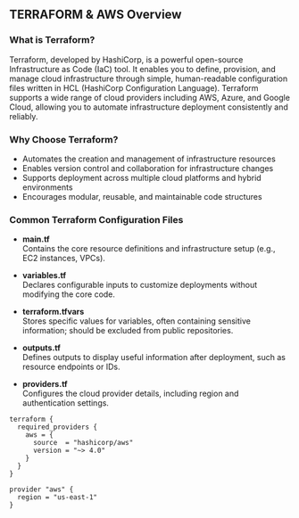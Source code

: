 ## TERRAFORM & AWS Overview

### What is Terraform?  
Terraform, developed by HashiCorp, is a powerful open-source Infrastructure as Code (IaC) tool. It enables you to define, provision, and manage cloud infrastructure through simple, human-readable configuration files written in HCL (HashiCorp Configuration Language). Terraform supports a wide range of cloud providers including AWS, Azure, and Google Cloud, allowing you to automate infrastructure deployment consistently and reliably.

### Why Choose Terraform?  
- Automates the creation and management of infrastructure resources  
- Enables version control and collaboration for infrastructure changes  
- Supports deployment across multiple cloud platforms and hybrid environments  
- Encourages modular, reusable, and maintainable code structures  

### Common Terraform Configuration Files  

- **main.tf**  
  Contains the core resource definitions and infrastructure setup (e.g., EC2 instances, VPCs).

- **variables.tf**  
  Declares configurable inputs to customize deployments without modifying the core code.

- **terraform.tfvars**  
  Stores specific values for variables, often containing sensitive information; should be excluded from public repositories.

- **outputs.tf**  
  Defines outputs to display useful information after deployment, such as resource endpoints or IDs.

- **providers.tf**  
  Configures the cloud provider details, including region and authentication settings.  

```hcl
terraform {
  required_providers {
    aws = {
      source  = "hashicorp/aws"
      version = "~> 4.0"
    }
  }
}

provider "aws" {
  region = "us-east-1"
}
